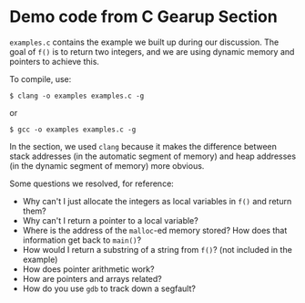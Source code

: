 # Demo code from C Gearup Section

`examples.c` contains the example we built up during our discussion.
The goal of `f()` is to return two integers, and we are using dynamic
memory and pointers to achieve this.

To compile, use:
```
$ clang -o examples examples.c -g
```
or
```
$ gcc -o examples examples.c -g
```
In the section, we used `clang` because it makes the difference between
stack addresses (in the automatic segment of memory) and heap addresses
(in the dynamic segment of memory) more obvious.

Some questions we resolved, for reference:
* Why can't I just allocate the integers as local variables in `f()` and
  return them?
* Why can't I return a pointer to a local variable?
* Where is the address of the `malloc`-ed memory stored? How does that
  information get back to `main()`?
* How would I return a substring of a string from `f()`? (not included in
  the example)
* How does pointer arithmetic work?
* How are pointers and arrays related?
* How do you use `gdb` to track down a segfault?
